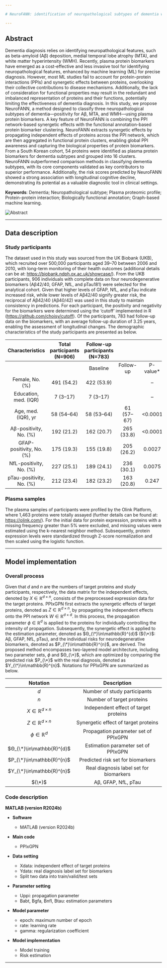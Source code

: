 ```yaml
---

# NeuroFANN: identification of neuropathological subtypes of dementia with plasma proteins by using functionally annotated neural network

---
```


## Abstract
Dementia diagnosis relies on identifying neuropathological features, such as beta-amyloid (Aβ) deposition, medial temporal lobe atrophy (MTA), and white matter hyperintensity (WMH). Recently, plasma protein biomarkers have emerged as a cost-effective and less invasive tool for identifying neuropathological features, enhanced by machine learning (ML) for precise diagnosis. However, most ML studies fail to account for protein-protein interactions (PPIs) and synergetic effects between proteins, overlooking their collective contributions to disease mechanisms. Additionally, the lack of consideration for functional properties may result in the redundant and imbalanced representation of proteins and their functions, potentially limiting the effectiveness of dementia diagnosis. In this study, we propose NeuroFANN, a method designed to classify three neuropathological subtypes of dementia—positivity for Aβ, MTA, and WMH—using plasma protein biomarkers. A key feature of NeuroFANN is combining the PPI network-based synergetic effects with the functional annotation-based protein biomarker clustering. NeuroFANN extracts synergetic effects by propagating independent effects of proteins across the PPI network, which are then aggregated in functional protein clusters, enabling global PPI awareness and capturing the biological properties of protein biomarkers. From a South Korean cohort, 54 proteins were identified as plasma protein biomarkers for dementia subtypes and grouped into 16 clusters. NeuroFANN outperformed comparison methods in classifying dementia subtypes, with its core components validated as key contributors to superior performance. Additionally, the risk scores predicted by NeuroFANN showed a strong association with longitudinal cognitive decline, demonstrating its potential as a valuable diagnostic tool in clinical settings.

<b>Keywords</b>: Dementia; Neuropathological subtype; Plasma proteomic profile; Protein-protein interaction; Biologically functional annotation; Graph-based machine learning.

![Abstract](https://github.com/user-attachments/assets/827e62a4-f427-4b9e-804a-e4a6eed2be04)

---

## Data description

### Study participants
The dataset used in this study was sourced from the UK Biobank (UKB), which recruited over 500,000 participants aged 39–70 between 2006 and 2010, with long-term monitoring of their health outcomes (additional details can be at: https://biobank.ndph.ox.ac.uk/showcase/). From the UKB participants, 906 individuals with complete data on four neurodegenerative biomarkers (Aβ42/40, GFAP, NfL, and pTau181) were selected for the analytical cohort. Given that higher levels of GFAP, NfL, and pTau indicate increased risk, while lower levels of Aβ42/40 signify greater risk, the reciprocal of Aβ42/40 (Aβ40/42) was used in this study to maintain consistency in predictions. For each participant, the positivity and negativity for the biomarkers were determined using the ‘cutoff’ implemented in R (https://github.com/choisy/cutoff). Of the participants, 783 had follow-up data on the biomarkers, with an average follow-up duration of 3.25 years, enabling the assessment of longitudinal changes. The demographic characteristics of the study participants are presented as below.

|      Characteristics     | Total participants (N=906) | Follow-up participants (N=783) |            |          |
|:------------------------:|:--------------------------:|:------------------------------:|:----------:|:--------:|
|                          |                            |            Baseline            |  Follow-up | P-value* |
|      Female, No. (%)     |         491 (54.2)         |          422   (53.9)          |            |     –    |
|   Education, med. (IQR)  |          7 (3–17)          |           7   (3–17)           |            |     –    |
|    Age, med. (IQR), yr   |         58 (54–64)         |           58 (53–64)           | 61 (57–67) |  <0.0001 |
|  Aβ-positivity, No. (%)  |         192 (21.2)         |           162 (20.7)           | 265 (33.8) |  <0.0001 |
| GFAP-positivity, No. (%) |         175 (19.3)         |           155 (19.8)           | 205 (26.2) |  0.0027  |
|  NfL-positivity, No. (%) |         227 (25.1)         |           189 (24.1)           | 236 (30.1) |  0.0075  |
| pTau-positivity, No. (%) |         212 (23.4)         |           182 (23.2)           | 163 (20.8) |   0.247  |

### Plasma samples
The plasma samples of participants were profiled by the Olink Platform, where 1,463 proteins were totally assayed (further details can be found at: https://olink.com/). For the initial data for protein expression, proteins with a missing frequency greater than 5% were excluded, and missing values were estimated using the k-nearest neighbor method. Subsequently, protein expression levels were standardized through Z-score normalization and then scaled using the logistic function.

---

## Model implementation

### Overall process
Given that $d$ and $n$ are the numbers of target proteins and study participants, respectively, the data matrix for the independent effects, denoted by $X\in\mathbb{R}^{d×n}$, consists of the preprocessed expression data for the target proteins. PPIxGPN first extracts the synergetic effects of target proteins, denoted as $Z\in\mathbb{R}^{d×n}$, by propagating the independent effects onto the PPI network $W\in\mathbb{R}^{d×d}$. In this process, the propagation parameter $ϕ\in\mathbb{R}^{d}$ is applied to the proteins for individually controlling the intensity of propagation. Subsequently, the synergetic effect is applied to the estimation parameter, denoted as $Θ_{\*}\in\mathbb{R}^{d}$ (${\*}$: Aβ, GFAP, NfL, pTau), and the individual risks for neurodegenerative biomarkers, denoted as $P_{\*}\in\mathbb{R}^{n}$, are derived. The proposed method encompasses two-layered model architecture, including two parameter sets, $ϕ$ and $Θ_{\*}$, which are optimized by comparing the predicted risk $P_{\*}$ with the real diagnosis, denoted as $Y_{\*}\in\mathbb{R}^{n}$. Notations for PPIxGPN are summarized as below.

| Notation                  | Description                             |
| :-----------------------: | :-------------------------------------: |
| $d$                       | Number of study participants            |
| $n$                       | Number of target proteins               |
| $X\in\mathbb{R}^{d×n}$    | Independent effect of target proteins   |
| $Z\in\mathbb{R}^{d×n}$    | Synergetic effect of target proteins    |
| $ϕ\in\mathbb{R}^{d}$      | Propagation parameter set of PPIxGPN    |
| $Θ_{\*}\in\mathbb{R}^{d}$ | Estimation parameter set of PPIxGPN     |
| $P_{\*}\in\mathbb{R}^{n}$ | Predicted risk set for biomarkers       |
| $Y_{\*}\in\mathbb{R}^{n}$ | Real diagnosis label set for biomarkers |
| ${\*}$                    | Aβ, GFAP, NfL, pTau                     |

### Code description

<b>MATLAB (version R2024b)</b>
- <b>Software</b>
  - MATLAB (version R2024b)

- <b>Main code</b>
  - PPIxGPN

- <b>Data setting</b>
  - Xdata: independent effect of target proteins
  - Ydata: real diagnosis label set for biomarkers
  - Split two data into train/valid/test sets

- <b>Parameter setting</b>
  - Uppi: propagation parameter
  - Babt, Bgfa, Bnfl, Btau: estimation parameters

- <b>Model parameter</b>
  - epoch: maximum number of epoch
  - rate: learning rate
  - gamma: regularization coefficient

- <b>Model implementation</b>
  - Model training
  - Risk estimation

---
